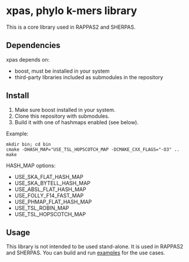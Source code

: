 # xpas, phylo k-mers library


This is a core library used in RAPPAS2 and SHERPAS.

## Dependencies
xpas depends on:
- boost, must be installed in your system
- third-party libraries included as submodules in the repository

## Install

1. Make sure boost installed in your system.
2. Clone this repository with submodules.
3. Build it with one of hashmaps enabled (see below).

Example:
```
mkdir bin; cd bin
cmake -DHASH_MAP="USE_TSL_HOPSCOTCH_MAP -DCMAKE_CXX_FLAGS="-O3" ..
make
```

HASH_MAP options:
- USE_SKA_FLAT_HASH_MAP
- USE_SKA_BYTELL_HASH_MAP
- USE_ABSL_FLAT_HASH_MAP
- USE_FOLLY_F14_FAST_MAP
- USE_PHMAP_FLAT_HASH_MAP
- USE_TSL_ROBIN_MAP
- USE_TSL_HOPSCOTCH_MAP

## Usage
This library is not intended to be used stand-alone. It is used in RAPPAS2 and SHERPAS. You can build and run [examples](https://github.com/phylo42/xpas/tree/master/examples) for the use cases.


